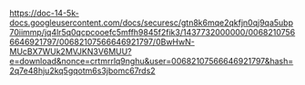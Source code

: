 https://doc-14-5k-docs.googleusercontent.com/docs/securesc/gtn8k6mqe2qkfjn0qj9qa5ubp70iimmp/jq4lr5q0qcpcooefc5mffh9845f2fik3/1437732000000/00682107566646921797/00682107566646921797/0BwHwN-MUcBX7WUk2MVJKN3V6MUU?e=download&nonce=crtmrrlq9nghu&user=00682107566646921797&hash=2q7e48hju2kq5gqotm6s3jbomc67rds2
